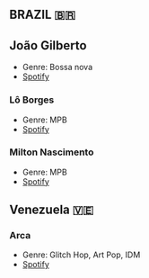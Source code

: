 ## BRAZIL 🇧🇷
## João Gilberto
- Genre: Bossa nova
- [Spotify](https://open.spotify.com/artist/77ZUbcdoU5KCPHNUl8bgQy?si=y4ce8pXFSvCJzdHxNqCgmQ)

### Lô Borges
- Genre: MPB
- [Spotify](https://open.spotify.com/artist/1mZbRiSVb2ExneAlDbBiiT?si=p_fW8XloSWmWz-0XybUg2Q)

### Milton Nascimento
- Genre: MPB
- [Spotify](https://open.spotify.com/artist/3Bnq7jiU506HcPjRgQ43TM?si=M0hShcNDQCmjq0rOo3IsVQ)

## Venezuela 🇻🇪
### Arca
- Genre: Glitch Hop, Art Pop, IDM
- [Spotify](https://open.spotify.com/artist/4SQdUpG4f7UbkJG3cJ2Iyj?si=QWnag3SgTm-tjQCz4bdN3w)